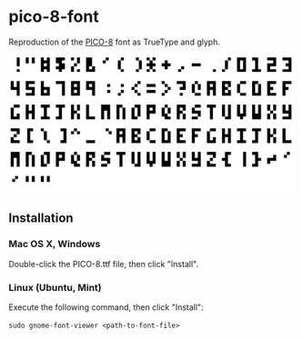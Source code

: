 # pico-8-font
Reproduction of the [PICO-8](http://www.lexaloffle.com/pico-8.php) font as TrueType and glyph.

![install](pico-8-preview.gif)

## Installation

### Mac OS X, Windows

Double-click the PICO-8.ttf file, then click "Install".

### Linux (Ubuntu, Mint)

Execute the following command, then click "Install": 

`sudo gnome-font-viewer <path-to-font-file>`